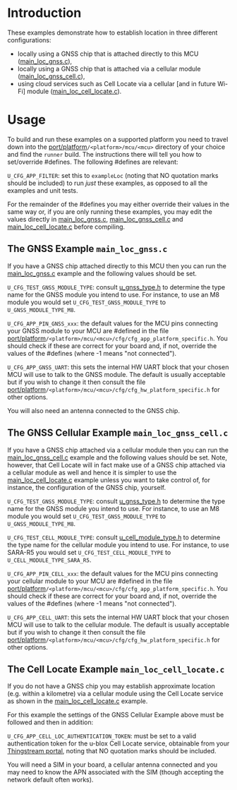 # Introduction
These examples demonstrate how to establish location in three different configurations:

- locally using a GNSS chip that is attached directly to this MCU ([main_loc_gnss.c](main_loc_gnss.c)),
- locally using a GNSS chip that is attached via a cellular module ([main_loc_gnss_cell.c](main_loc_gnss_cell.c)),
- using cloud services such as Cell Locate via a cellular \[and in future Wi-Fi\] module ([main_loc_cell_locate.c](main_loc_cell_locate.c)).

# Usage
To build and run these examples on a supported platform you need to travel down into the [port/platform](/port/platform)`/<platform>/mcu/<mcu>` directory of your choice and find the `runner` build.  The instructions there will tell you how to set/override #defines.  The following #defines are relevant:

`U_CFG_APP_FILTER`: set this to `exampleLoc` (noting that NO quotation marks should be included) to run *just* these examples, as opposed to all the examples and unit tests.

For the remainder of the #defines you may either override their values in the same way or, if you are only running these examples, you may edit the values directly in [main_loc_gnss.c](main_loc_gnss.c), [main_loc_gnss_cell.c](main_loc_gnss_cell.c) and [main_loc_cell_locate.c](main_loc_cell_locate.c) before compiling.

## The GNSS Example `main_loc_gnss.c`
If you have a GNSS chip attached directly to this MCU then you can run the [main_loc_gnss.c](main_loc_gnss.c) example and the following values should be set.

`U_CFG_TEST_GNSS_MODULE_TYPE`: consult [u_gnss_type.h](/gnss/api/u_gnss_type.h) to determine the type name for the GNSS module you intend to use.  For instance, to use an M8 module you would set `U_CFG_TEST_GNSS_MODULE_TYPE` to `U_GNSS_MODULE_TYPE_M8`.

`U_CFG_APP_PIN_GNSS_xxx`: the default values for the MCU pins connecting your GNSS module to your MCU are #defined in the file [port/platform](/port/platform)`/<platform>/mcu/<mcu>/cfg/cfg_app_platform_specific.h`.  You should check if these are correct for your board and, if not, override the values of the #defines (where -1 means "not connected").

`U_CFG_APP_GNSS_UART`: this sets the internal HW UART block that your chosen MCU will use to talk to the GNSS module.  The default is usually acceptable but if you wish to change it then consult the file [port/platform](/port/platform)`/<platform>/mcu/<mcu>/cfg/cfg_hw_platform_specific.h` for other options.

You will also need an antenna connected to the GNSS chip.

## The GNSS Cellular Example `main_loc_gnss_cell.c`
If you have a GNSS chip attached via a cellular module then you can run the [main_loc_gnss_cell.c](main_loc_gnss_cell.c) example and the following values should be set.  Note, however, that Cell Locate will in fact make use of a GNSS chip attached via a cellular module as well and hence it is simpler to use the [main_loc_cell_locate.c](main_loc_cell_locate.c) example unless you want to take control of, for instance, the configuration of the GNSS chip, yourself.

`U_CFG_TEST_GNSS_MODULE_TYPE`: consult [u_gnss_type.h](/gnss/api/u_gnss_type.h) to determine the type name for the GNSS module you intend to use.  For instance, to use an M8 module you would set `U_CFG_TEST_GNSS_MODULE_TYPE` to `U_GNSS_MODULE_TYPE_M8`.

`U_CFG_TEST_CELL_MODULE_TYPE`: consult [u_cell_module_type.h](/cell/api/u_cell_module_type.h) to determine the type name for the cellular module you intend to use.  For instance, to use SARA-R5 you would set `U_CFG_TEST_CELL_MODULE_TYPE` to `U_CELL_MODULE_TYPE_SARA_R5`.

`U_CFG_APP_PIN_CELL_xxx`: the default values for the MCU pins connecting your cellular module to your MCU are #defined in the file [port/platform](/port/platform)`/<platform>/mcu/<mcu>/cfg/cfg_app_platform_specific.h`.  You should check if these are correct for your board and, if not, override the values of the #defines (where -1 means "not connected").

`U_CFG_APP_CELL_UART`: this sets the internal HW UART block that your chosen MCU will use to talk to the cellular module.  The default is usually acceptable but if you wish to change it then consult the file [port/platform](/port/platform)`/<platform>/mcu/<mcu>/cfg/cfg_hw_platform_specific.h` for other options.

## The Cell Locate Example `main_loc_cell_locate.c`
If you do not have a GNSS chip you may establish approximate location (e.g. within a kilometre) via a cellular module using the Cell Locate service as shown in the [main_loc_cell_locate.c](main_loc_cell_locate.c) example.

For this example the settings of the GNSS Cellular Example above must be followed and then in addition:

`U_CFG_APP_CELL_LOC_AUTHENTICATION_TOKEN`: must be set to a valid authentication token for the u-blox Cell Locate service, obtainable from your [Thingstream portal](https://portal.thingstream.io/app/location-services), noting that NO quotation marks should be included.

You will need a SIM in your board, a cellular antenna connected and you may need to know the APN associated with the SIM (though accepting the network default often works).